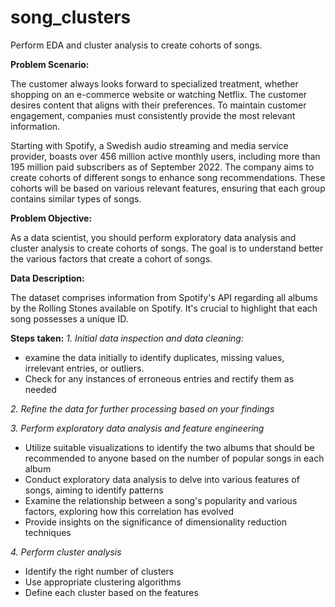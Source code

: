 # song_clusters
Perform EDA and cluster analysis to create cohorts of songs.


**Problem Scenario:**

The customer always looks forward to specialized treatment, whether shopping on an e-commerce website or watching Netflix. The customer desires content that aligns with their preferences. To maintain customer engagement, companies must consistently provide the most relevant information.

Starting with Spotify, a Swedish audio streaming and media service provider, boasts over 456 million active monthly users, including more than 195 million paid subscribers as of September 2022. The company aims to create cohorts of different songs to enhance song recommendations. These cohorts will be based on various relevant features, ensuring that each group contains similar types of songs.

**Problem Objective:**

As a data scientist, you should perform exploratory data analysis and cluster analysis to create cohorts of songs. The goal is to understand better the various factors that create a cohort of songs.

**Data Description:**

The dataset comprises information from Spotify's API regarding all albums by the Rolling Stones available on Spotify. It's crucial to highlight that each song possesses a unique ID.


**Steps taken:**
*1.	Initial data inspection and data cleaning:*
- examine the data initially to identify duplicates, missing values, irrelevant entries, or outliers.
- Check for any instances of erroneous entries and rectify them as needed

*2.	Refine the data for further processing based on your findings*

*3.	Perform exploratory data analysis and feature engineering*
- Utilize suitable visualizations to identify the two albums that should be recommended to anyone based on the number of popular songs in each album
- Conduct exploratory data analysis to delve into various features of songs, aiming to identify patterns
- Examine the relationship between a song's popularity and various factors, exploring how this correlation has evolved
- Provide insights on the significance of dimensionality reduction techniques

*4.	Perform cluster analysis*
- Identify the right number of clusters
- Use appropriate clustering algorithms
- Define each cluster based on the features

